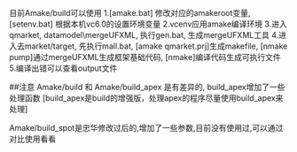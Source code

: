 目前Amake/build可以使用
1.[amake.bat] 修改对应的amakeroot变量,  [setenv.bat] 根据本机vc6.0的设置环境变量
2.vcenv应用amake编译环境
3.进入qmarket, datamodel\mergeUFXML, 执行gen.bat, 生成mergeUFXML工具
4.进入去market/target, 先执行mall.bat, [amake qmarket.prj]生成makefile, [nmake pump]通过mergeUFXML生成框架基础代码, [nmake]编译代码生成可执行文件
5.编译出错可以查看output文件


##注意
Amake/build 和 Amake/build_apex 是有差异的, build_apex增加了一些处理函数 [build_apex是build的增强版，处理apex的程序尽量使用build_apex来处理]

Amake/build_spot是忠华修改过后的,增加了一些参数,目前没有使用过,可以通过对比使用看看
